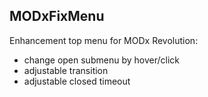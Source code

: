 ## MODxFixMenu

Enhancement top menu for MODx Revolution:
 - change open submenu by hover/click
 - adjustable transition
 - adjustable closed timeout
